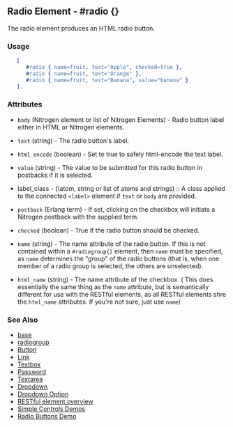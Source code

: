 
## Radio Element - #radio {}

  The radio element produces an HTML radio button.

### Usage

```erlang
   [
      #radio { name=fruit, text="Apple", checked=true },
      #radio { name=fruit, text="Orange" },
      #radio { name=fruit, text="Banana", value="banana" }
   ].

```

### Attributes

   * `body` (Nitrogen element or list of Nitrogen Elements) - Radio button label either in HTML or Nitrogen elements.

   * `text` (string) - The radio button's label.

   * `html_encode` (boolean) - Set to true to safely html-encode the text label.

   * `value` (string) - The value to be submitted for this radio button in postbacks if it is selected.

 *  label_class - (\atom, string or list of atoms and strings\) :: A class applied to the connected `<label>` element if `text` or `body` are provided.

   * `postback` (Erlang term) - If set, clicking on the checkbox will initiate a Nitrogen postback with the supplied term.

   * `checked` (boolean) - True if the radio button should be checked.

   * `name` (string) - The name attribute of the radio button. If this is not contained within a `#radiogroup{}` element, then `name` must be specified, as `name` determines the "group" of the radio buttons (that is, when one member of a radio group is selected, the others are unselected).

   * `html_name` (string) - The name attribute of the checkbox. ( This does essentially the same thing as the `name` attribute, but is semantically different for use with the RESTful elements, as all RESTful elements shre the `html_name` attributes. If you're not sure, just use `name`)

### See Also 

 *  [base](./element_base.md)
 *  [radiogroup](./radiogroup.md)
 *  [Button](./button.md)
 *  [Link](./link.md)
 *  [Textbox](./textbox.md)
 *  [Password](./password.md)
 *  [Textarea](./textarea.md)
 *  [Dropdown](./dropdown.md)
 *  [Dropdown Option](./option.md)
 *  [RESTful element overview](/restful_overfiew.md)
 *  [Simple Controls Demos](http://nitrogenproject.com/demos/simplecontrols)
 *  [Radio Buttons Demo](http://nitrogenproject.com/demos/radio)
